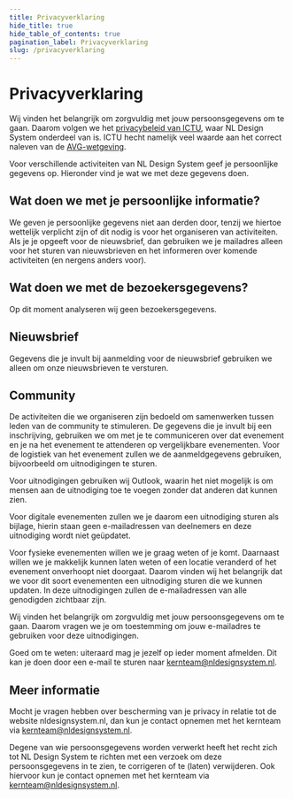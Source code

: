 ```yaml
---
title: Privacyverklaring
hide_title: true
hide_table_of_contents: true
pagination_label: Privacyverklaring
slug: /privacyverklaring
---
```


# Privacyverklaring

Wij vinden het belangrijk om zorgvuldig met jouw persoonsgegevens om te gaan. Daarom volgen we het [privacybeleid van ICTU](https://www.ictu.nl/hoe-bereikt-u-ons/privacy), waar NL Design System onderdeel van is. ICTU hecht namelijk veel waarde aan het correct naleven van de [AVG-wetgeving](https://www.autoriteitpersoonsgegevens.nl/themas/basis-avg/avg-algemeen/de-avg-in-het-kort).

Voor verschillende activiteiten van NL Design System geef je persoonlijke gegevens op. Hieronder vind je wat we met deze gegevens doen.

## Wat doen we met je persoonlijke informatie?

We geven je persoonlijke gegevens niet aan derden door, tenzij we hiertoe wettelijk verplicht zijn of dit nodig is voor het organiseren van activiteiten. Als je je opgeeft voor de nieuwsbrief, dan gebruiken we je mailadres alleen voor het sturen van nieuwsbrieven en het informeren over komende activiteiten (en nergens anders voor).

## Wat doen we met de bezoekersgegevens?

Op dit moment analyseren wij geen bezoekersgegevens.

## Nieuwsbrief

Gegevens die je invult bij aanmelding voor de nieuwsbrief gebruiken we alleen om onze nieuwsbrieven te versturen.

## Community

De activiteiten die we organiseren zijn bedoeld om samenwerken tussen leden van de community te stimuleren. De gegevens die je invult bij een inschrijving, gebruiken we om met je te communiceren over dat evenement en je na het evenement te attenderen op vergelijkbare evenementen. Voor de logistiek van het evenement zullen we de aanmeldgegevens gebruiken, bijvoorbeeld om uitnodigingen te sturen.

Voor uitnodigingen gebruiken wij Outlook, waarin het niet mogelijk is om mensen aan de uitnodiging toe te voegen zonder dat anderen dat kunnen zien.

Voor digitale evenementen zullen we je daarom een uitnodiging sturen als bijlage, hierin staan geen e-mailadressen van deelnemers en deze uitnodiging wordt niet geüpdatet.

Voor fysieke evenementen willen we je graag weten of je komt. Daarnaast willen we je makkelijk kunnen laten weten of een locatie veranderd of het evenement onverhoopt niet doorgaat. Daarom vinden wij het belangrijk dat we voor dit soort evenementen een uitnodiging sturen die we kunnen updaten. In deze uitnodigingen zullen de e-mailadressen van alle genodigden zichtbaar zijn.

Wij vinden het belangrijk om zorgvuldig met jouw persoonsgegevens om te gaan. Daarom vragen we je om toestemming om jouw e-mailadres te gebruiken voor deze uitnodigingen.

Goed om te weten: uiteraard mag je jezelf op ieder moment afmelden. Dit kan je doen door een e-mail te sturen naar [kernteam@nldesignsystem.nl](mailto:kernteam@nldesignsystem.nl).

## Meer informatie

Mocht je vragen hebben over bescherming van je privacy in relatie tot de website nldesignsystem.nl, dan kun je contact opnemen met het kernteam via [kernteam@nldesignsystem.nl](mailto:kernteam@nldesignsystem.nl).

Degene van wie persoonsgegevens worden verwerkt heeft het recht zich tot NL Design System te richten met een verzoek om deze persoonsgegevens in te zien, te corrigeren of te (laten) verwijderen. Ook hiervoor kun je contact opnemen met het kernteam via [kernteam@nldesignsystem.nl](mailto:kernteam@nldesignsystem.nl).
